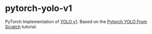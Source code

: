 # pytorch-yolo-v1
PyTorch Implementation of [YOLO v1](https://arxiv.org/pdf/1506.02640.pdf). Based on the [Pytorch YOLO From Scratch](https://www.youtube.com/watch?v=n9_XyCGr-MI) tutorial.
